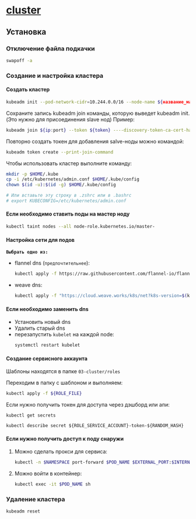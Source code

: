 # [cluster](https://kubernetes.io/docs/setup/production-environment/tools/kubeadm/create-cluster-kubeadm/)

## Установка

### Отключение файла подкачки

```bash
swapoff -a
```

### Создание и настройка кластера

#### Создать кластер

```bash
kubeadm init --pod-network-cidr=10.244.0.0/16 --node-name ${название_мастер_ноды}
```

Сохраните запись kubeadm join команды, которую выведет kubeadm init. (Это нужно для присоединения slave нод) Пример:

```bash
kubeadm join ${ip:port} --token ${token} ----discovery-token-ca-cert-hash ${ca}
```

Повторно создать токен для добавления salve-ноды можно командой:

```bash
kubeadm token create --print-join-command
```

Чтобы использовать кластер выполните команду:

```bash
mkdir -p $HOME/.kube
cp -i /etc/kubernetes/admin.conf $HOME/.kube/config
chown $(id -u):$(id -g) $HOME/.kube/config

# Или вставьте эту строку в .zshrc или в .bashrc
# export KUBECONFIG=/etc/kubernetes/admin.conf
```

#### Если необходимо ставить поды на мастер ноду

```bash
kubectl taint nodes --all node-role.kubernetes.io/master-
```

#### Настройка сети для подов

**`Выбрать одно из:`**

* flannel dns (`предпочтительнее`):
   ```bash
   kubectl apply -f https://raw.githubusercontent.com/flannel-io/flannel/master/Documentation/kube-flannel.yml
   ```
* weave dns:
   ```bash
   kubectl apply -f "https://cloud.weave.works/k8s/net?k8s-version=$(kubectl version | base64 | tr -d '\n')"
   ```

#### Если необходимо заменить dns

* Установить новый dns
* Удалить старый dns
* перезапустить `kubelet` на каждой node:
  ```bash
  systemctl restart kubelet
  ```

#### Создание сервисного аккаунта

Шаблоны находятся в папке `03-cluster/roles`

Переходим в папку с шаблоном и выполняем:

```bash
kubectl apply -f ${ROLE_FILE}
```

Если нужно получить токен для доступа через дэшборд или апи:

```cubectl
kubectl get secrets

kubectl describe secret ${ROLE_SERVICE_ACCOUNT}-token-${RANDOM_HASH}
```

#### Если нужно получить доступ к поду снаружи

1. Можно сделать прокси для сервиса:
   ```bash
   kubectl -n $NAMESPACE port-forward $POD_NAME $EXTERNAL_PORT:$INTERNAL_PORT
   ```
2. Можно войти в контейнер:
   ```bash
   kubectl exec -it $POD_NAME sh
   ```

### Удаление кластера

```bash
kubeadm reset
```
